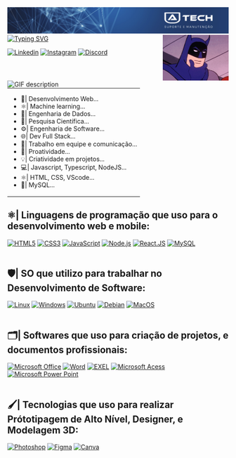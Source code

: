 <img src="./banner capa01.png">
<img top="50px" align="right" width="150px" src="./bat.gif">
<a href="https://git.io/typing-svg"><img src="https://readme-typing-svg.demolab.com?font=Fira+Code&weight=900&size=27&duration=3500&pause=500&color=235E9A&width=435&lines=Opa%2C+tranquilo%3F;Seja+bem+vindo+ao+meu+GitHub;Adriano+aqui+%E3%83%84" alt="Typing SVG" /></a>

[![Linkedin](https://img.shields.io/badge/LinkedIn-0077B5?style=for-the-badge&logo=linkedin&logoColor=white)](https://www.linkedin.com/in/adriano-mesquita-da-silva-b30151209/)
[![Instagram](https://img.shields.io/badge/Instagram-E4405F?style=for-the-badge&logo=instagram&logoColor=white)](https://www.instagram.com/adtechoficial/)
[![Discord](https://img.shields.io/badge/Discord-7289DA?style=for-the-badge&logo=discord&logoColor=white)](https://discord.gg/FEuzDarw)
##
<br>

<picture>
  <source media="(prefers-color-scheme: dark)" srcset="./Skills_Animation_Dark.gif">
  <source media="(prefers-color-scheme: light)" srcset="./Skills_Animation_White.gif">
  <img align="left" width="380px" alt="GIF description" src="./Skills_Animation_White.gif">
  </picture>
  
   <table align="center">
    <tr>
      <td>
        <ul>
          <li>📲| Desenvolvimento Web...</li>
          <li>⚛️| Machine learning...</li>
          <li>🎲| Engenharia de Dados...</li>
          <li>🔎| Pesquisa Científica...</li>
          <li>⚙️| Engenharia de Software...</li>
          <li>🌐| Dev Full Stack...</li>
          <li>👥| Trabalho em equipe e comunicação...</li>
          <li>👥| Proatividade...</li>
          <li>💡| Criatividade em projetos...</li>
          <li>💻| Javascript, Typescript, NodeJS...</li>
          <li>⚛️| HTML, CSS, VScode...</li>
          <li>👥| MySQL...</li>
        </ul>
      </td>
    </tr>
 </table>

  ##  ⚛️| Linguagens de programação que uso para o desenvolvimento web e mobile:
  [![HTML5](https://img.shields.io/badge/HTML5-E34F26?style=for-the-badge&logo=html5&logoColor=white)](https://www.devmedia.com.br/o-que-e-o-html5/25820)
  [![CSS3](https://img.shields.io/badge/CSS3-1572B6?style=for-the-badge&logo=css3&logoColor=white)](https://www.hostinger.com.br/tutoriais/o-que-e-css-guia-basico-de-css)
  [![JavaScript](https://img.shields.io/badge/JavaScript-F7DF1E?style=for-the-badge&logo=javascript&logoColor=black)](https://aws.amazon.com/pt/what-is/javascript/)
  [![Node.js](https://img.shields.io/badge/Node.js-43853D?style=for-the-badge&logo=node.js&logoColor=white)](https://www.alura.com.br/artigos/como-instalar-node-js-windows-linux-macos?srsltid=AfmBOooQw_MvpaLHjl65ORrSqa_Y0Jfe88kIq1gJB-0mjyonwtw3lP_S)
  [![React.JS](https://img.shields.io/badge/React-20232A?style=for-the-badge&logo=react&logoColor=61DAFB)](https://www.alura.com.br/artigos/react-js?srsltid=AfmBOooM1mF-j5qC7nHCpmzmMyOcJltAgPr-0od21psc0bMtJjdCThYo)
  [![MySQL](https://img.shields.io/badge/MySQL-00000F?style=for-the-badge&logo=mysql&logoColor=white)](https://www.alura.com.br/artigos/mysql-do-download-e-instalacao-ate-sua-primeira-tabela?srsltid=AfmBOor1g0dj0Wu6UJmld2A_A4ytjjfcox7QAtu3Mfq1X-CdSTkD0CEC)
  <br></br>
  

## 🛡️| SO que utilizo para trabalhar no Desenvolvimento de Software:
 [![Linux](https://img.shields.io/badge/Linux-FCC624?style=for-the-badge&logo=linux&logoColor=black)](https://www.hostgator.com.br/blog/linux-tudo-sobre-sistema/)
 [![Windows](https://img.shields.io/badge/Windows-0078D6?style=for-the-badge&logo=windows&logoColor=white)](https://www.techtudo.com.br/tudo-sobre/windows/)
 [![Ubuntu](https://img.shields.io/badge/Ubuntu-E95420?style=for-the-badge&logo=ubuntu&logoColor=white)](https://www.hostinger.com.br/tutoriais/o-que-e-ubuntu-linux)
 [![Debian](https://img.shields.io/badge/Debian-A81D33?style=for-the-badge&logo=debian&logoColor=white)](https://www.debian.org/intro/about.pt.html)
 [![MacOS](https://img.shields.io/badge/mac%20os-000000?style=for-the-badge&logo=apple&logoColor=white)](https://canaltech.com.br/macos/o-que-e-macos/)
<br></br>
 
 ## 🗂️| Softwares que uso para criação de projetos, e documentos profissionais: 
 [![Microsoft Office](https://img.shields.io/badge/Microsoft_Office-D83B01?style=for-the-badge&logo=microsoft-office&logoColor=white)](https://www.microsoft.com/pt-br/microsoft-365/download-office)
 [![Word](https://img.shields.io/badge/Microsoft_Word-2B579A?style=for-the-badge&logo=microsoft-word&logoColor=white)](https://tecnoblog.net/responde/como-baixar-instalar-microsoft-word-office-365/)
 [![EXEL](https://img.shields.io/badge/Microsoft_Excel-217346?style=for-the-badge&logo=microsoft-excel&logoColor=white)](https://www.microsoft.com/pt-br/microsoft-365/excel)
 [![Microsoft Acess](https://img.shields.io/badge/Microsoft_Access-A4373A?style=for-the-badge&logo=microsoft-access&logoColor=white)](https://support.microsoft.com/pt-br/topic/implantar-um-aplicativo-do-access-7bb4f2ba-30ee-458c-a673-102dc34bf14f)
 [![Microsoft Power Point](https://img.shields.io/badge/Microsoft_PowerPoint-B7472A?style=for-the-badge&logo=microsoft-powerpoint&logoColor=white)](https://www.microsoft.com/pt-br/microsoft-365/powerpoint)
 <br></br>

## 🖌️| Tecnologias que uso para realizar Prótotipagem de Alto Nível, Designer, e Modelagem 3D: 

[![Photoshop](https://aleen42.github.io/badges/src/photoshop.svg)](https://www.techtudo.com.br/tudo-sobre/adobe-photoshop/#:~:text=Adobe%20Photoshop%20%C3%A9%20um%20programa,Android%20ou%20iPhone%20(iOS).&text=Vale%20ressaltar%20que%20n%C3%A3o%20existe,poss%C3%ADvel%20usar%20o%20Photoshop%20online.)
[![Figma](	https://img.shields.io/badge/Figma-F24E1E?style=for-the-badge&logo=figma&logoColor=white)](https://www.figma.com/files/team/1369367736958094528/recents-and-sharing?fuid=1369367734704421641)
[![Canva](https://img.shields.io/badge/Canva-%2300C4CC.svg?&style=for-the-badge&logo=Canva&logoColor=white)](https://www.canva.com/)
<br></br>
